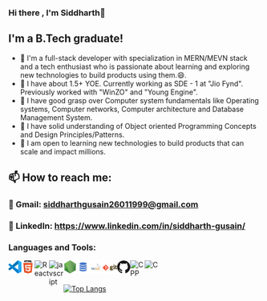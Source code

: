 ### Hi there , I'm Siddharth👋
## I'm a B.Tech graduate!
- 🌱 I'm a full-stack developer with specialization in MERN/MEVN stack and a tech enthusiast who is passionate about learning and exploring new technologies to build products using them.😄.
- 🌱 I have about 1.5+ YOE. Currently working as SDE - 1 at "Jio Fynd". Previously worked with "WinZO" and "Young Engine".
- 🌱 I have good grasp over Computer system fundamentals like Operating systems, Computer networks, Computer architecture and Database Management System.
- 🌱 I have solid understanding of Object oriented Programming Concepts and Design Principles/Patterns.
- 🌱 I am open to learning new technologies to build products that can scale and impact millions.
## 📫 How to reach me: 
### 📧 Gmail: siddharthgusain26011999@gmail.com
### 📩 LinkedIn: https://www.linkedin.com/in/siddharth-gusain/


### Languages and Tools:

<img align="left" alt="Visual Studio Code" width="26px" src="https://raw.githubusercontent.com/github/explore/80688e429a7d4ef2fca1e82350fe8e3517d3494d/topics/visual-studio-code/visual-studio-code.png" />
<img align="left" alt="HTML5" width="26px" src="https://raw.githubusercontent.com/github/explore/80688e429a7d4ef2fca1e82350fe8e3517d3494d/topics/html/html.png" />
<img align="left" alt="React" width="29px" src="https://img.icons8.com/officel/16/000000/react.png"/>
<img align="left" alt="javscript" width="29px" src="https://img.icons8.com/color/48/000000/javascript.png"/>
<img align="left" alt="Node.js" width="26px" src="https://raw.githubusercontent.com/github/explore/80688e429a7d4ef2fca1e82350fe8e3517d3494d/topics/nodejs/nodejs.png" />
<img align="left" alt="SQL" width="26px" src="https://raw.githubusercontent.com/github/explore/80688e429a7d4ef2fca1e82350fe8e3517d3494d/topics/sql/sql.png" />
<img align="left" alt="MySQL" width="26px" src="https://raw.githubusercontent.com/github/explore/80688e429a7d4ef2fca1e82350fe8e3517d3494d/topics/mysql/mysql.png" />
<img align="left" alt="Git" width="29px" src="https://raw.githubusercontent.com/github/explore/80688e429a7d4ef2fca1e82350fe8e3517d3494d/topics/git/git.png" />
<img align="left" alt="GitHub" width="26px" src="https://raw.githubusercontent.com/github/explore/78df643247d429f6cc873026c0622819ad797942/topics/github/github.png" />
<img align="left" alt="CPP" width="29px" src="https://img.icons8.com/ios-filled/48/000000/c-plus-plus-logo.png"/>
<img align="left" alt="C" width="29px" src="https://img.icons8.com/color/48/000000/c-programming.png"/>

<br />

<br/>


[![Top Langs](https://github-readme-stats.vercel.app/api/top-langs/?username=siddharthgusain&exclude_repo=Smart-city)](https://github.com/siddharthgusain/github-readme-stats)

